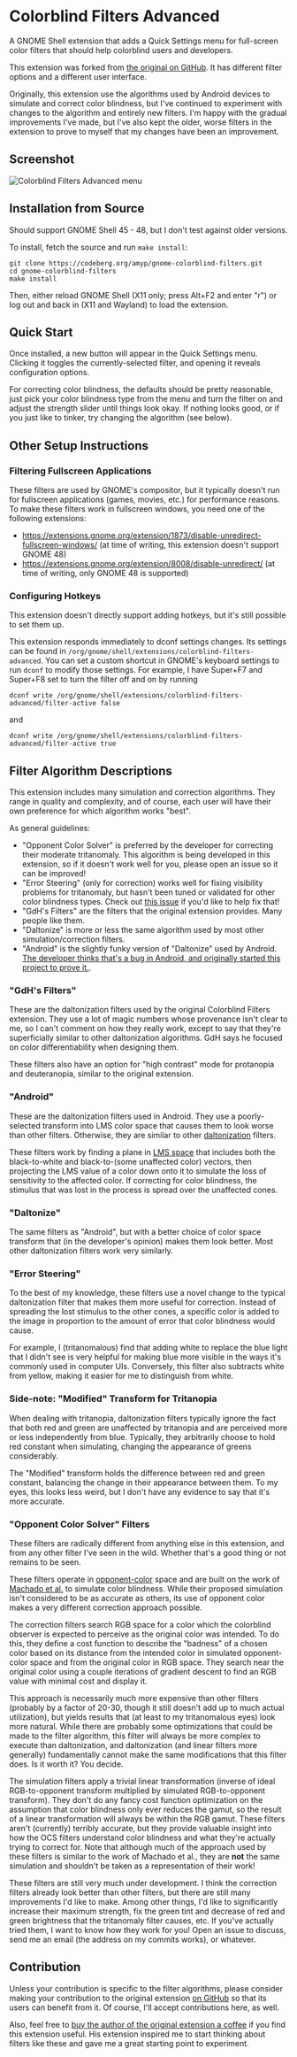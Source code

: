 # Colorblind Filters Advanced
A GNOME Shell extension that adds a Quick Settings menu for full-screen color
filters that should help colorblind users and developers.

This extension was forked from [the original on
GitHub](https://github.com/G-dH/gnome-colorblind-filters). It has different
filter options and a different user interface.

Originally, this extension use the algorithms used by Android devices to
simulate and correct color blindness, but I've continued to experiment with
changes to the algorithm and entirely new filters. I'm happy with the gradual
improvements I've made, but I've also kept the older, worse filters in the
extension to prove to myself that my changes have been an improvement.

## Screenshot

![Colorblind Filters Advanced menu](colorblind-filters-advanced.png)

## Installation from Source

Should support GNOME Shell 45 - 48, but I don't test against older versions.

To install, fetch the source and run `make install`:

    git clone https://codeberg.org/amyp/gnome-colorblind-filters.git
    cd gnome-colorblind-filters
    make install

Then, either reload GNOME Shell (X11 only; press Alt+F2 and enter "r") or log
out and back in (X11 and Wayland) to load the extension.

## Quick Start

Once installed, a new button will appear in the Quick Settings menu. Clicking
it toggles the currently-selected filter, and opening it reveals configuration
options.

For correcting color blindness, the defaults should be pretty reasonable, just
pick your color blindness type from the menu and turn the filter on and adjust
the strength slider until things look okay. If nothing looks good, or if you
just like to tinker, try changing the algorithm (see below).

## Other Setup Instructions

### Filtering Fullscreen Applications

These filters are used by GNOME's compositor, but it typically doesn't run for
fullscreen applications (games, movies, etc.) for performance reasons. To make
these filters work in fullscreen windows, you need one of the following
extensions:

- https://extensions.gnome.org/extension/1873/disable-unredirect-fullscreen-windows/
  (at time of writing, this extension doesn't support GNOME 48)
- https://extensions.gnome.org/extension/8008/disable-unredirect/ (at time of
  writing, only GNOME 48 is supported)

### Configuring Hotkeys

This extension doesn't directly support adding hotkeys, but it's still possible
to set them up.

This extension responds immediately to dconf settings changes. Its settings can
be found in `/org/gnome/shell/extensions/colorblind-filters-advanced`. You can
set a custom shortcut in GNOME's keyboard settings to run `dconf` to modify
those settings. For example, I have Super+F7 and Super+F8 set to turn the
filter off and on by running

    dconf write /org/gnome/shell/extensions/colorblind-filters-advanced/filter-active false

and

    dconf write /org/gnome/shell/extensions/colorblind-filters-advanced/filter-active true

## Filter Algorithm Descriptions

This extension includes many simulation and correction algorithms. They range
in quality and complexity, and of course, each user will have their own
preference for which algorithm works "best".

As general guidelines:

- "Opponent Color Solver" is preferred by the developer for correcting their
  moderate tritanomaly. This algorithm is being developed in this extension, so
  if it doesn't work well for you, please open an issue so it can be improved!
- "Error Steering" (only for correction) works well for fixing visibility
  problems for tritanomaly, but hasn't been tuned or validated for other color
  blindness types. Check out [this
  issue](https://github.com/deldotbrain/gnome-colorblind-filters/issues/2) if
  you'd like to help fix that!
- "GdH's Filters" are the filters that the original extension provides. Many
  people like them.
- "Daltonize" is more or less the same algorithm used by most other
  simulation/correction filters.
- "Android" is the slightly funky version of "Daltonize" used by Android. [The
  developer thinks that's a bug in Android, and originally started this project
  to prove
  it.](https://github.com/deldotbrain/gnome-colorblind-filters/issues/1).

### "GdH's Filters"

These are the daltonization filters used by the original Colorblind Filters
extension. They use a lot of magic numbers whose provenance isn't clear to me,
so I can't comment on how they really work, except to say that they're
superficially similar to other daltonization algorithms. GdH says he focused on
color differentiability when designing them.

These filters also have an option for "high contrast" mode for protanopia and
deuteranopia, similar to the original extension.

### "Android"

These are the daltonization filters used in Android. They use a poorly-selected
transform into LMS color space that causes them to look worse than other
filters. Otherwise, they are similar to other
[daltonization](http://www.daltonize.org/2010/05/lms-daltonization-algorithm.html)
filters.

These filters work by finding a plane in [LMS
space](https://en.wikipedia.org/wiki/LMS_color_space) that includes both the
black-to-white and black-to-(some unaffected color) vectors, then projecting
the LMS value of a color down onto it to simulate the loss of sensitivity to
the affected color. If correcting for color blindness, the stimulus that was
lost in the process is spread over the unaffected cones.

### "Daltonize"

The same filters as "Android", but with a better choice of color space transform
that (in the developer's opinion) makes them look better. Most other
daltonization filters work very similarly.

### "Error Steering"

To the best of my knowledge, these filters use a novel change to the typical
daltonization filter that makes them more useful for correction. Instead of
spreading the lost stimulus to the other cones, a specific color is added to
the image in proportion to the amount of error that color blindness would
cause.

For example, I (tritanomalous) find that adding white to replace the blue light
that I didn't see is very helpful for making blue more visible in the ways it's
commonly used in computer UIs. Conversely, this filter also subtracts white
from yellow, making it easier for me to distinguish from white.

### Side-note: "Modified" Transform for Tritanopia

When dealing with tritanopia, daltonization filters typically ignore the fact
that both red and green are unaffected by tritanopia and are perceived more or
less independently from blue. Typically, they arbitrarily choose to hold red
constant when simulating, changing the appearance of greens considerably.

The "Modified" transform holds the difference between red and green constant,
balancing the change in their appearance between them. To my eyes, this looks
less weird, but I don't have any evidence to say that it's more accurate.

### "Opponent Color Solver" Filters

These filters are radically different from anything else in this extension, and
from any other filter I've seen in the wild. Whether that's a good thing or not
remains to be seen.

These filters operate in
[opponent-color](https://foundationsofvision.stanford.edu/chapter-9-color/#Opponent-Colors)
space and are built on the work of [Machado et
al.](https://www.inf.ufrgs.br/~oliveira/pubs_files/CVD_Simulation/CVD_Simulation.html)
to simulate color blindness. While their proposed simulation isn't considered
to be as accurate as others, its use of opponent color makes a very different
correction approach possible.

The correction filters search RGB space for a color which the colorblind
observer is expected to perceive as the original color was intended. To do
this, they define a cost function to describe the "badness" of a chosen color
based on its distance from the intended color in simulated opponent-color space
and from the original color in RGB space. They search near the original color
using a couple iterations of gradient descent to find an RGB value with minimal
cost and display it.

This approach is necessarily much more expensive than other filters (probably
by a factor of 20-30, though it still doesn't add up to much actual
utilization), but yields results that (at least to my tritanomalous eyes) look
more natural. While there are probably some optimizations that could be made to
the filter algorithm, this filter will always be more complex to execute than
daltonization, and daltonization (and linear filters more generally)
fundamentally cannot make the same modifications that this filter does. Is it
worth it? You decide.

The simulation filters apply a trivial linear transformation (inverse of ideal
RGB-to-opponent transform multiplied by simulated RGB-to-opponent transform).
They don't do any fancy cost function optimization on the assumption that color
blindness only ever reduces the gamut, so the result of a linear transformation
will always be within the RGB gamut. These filters aren't (currently) terribly
accurate, but they provide valuable insight into how the OCS filters understand
color blindness and what they're actually trying to correct for. Note that
although much of the approach used by these filters is similar to the work of
Machado et al., they are **not** the same simulation and shouldn't be taken as
a representation of their work!

These filters are still very much under development. I think the correction
filters already look better than other filters, but there are still many
improvements I'd like to make. Among other things, I'd like to significantly
increase their maximum strength, fix the green tint and decrease of red and
green brightness that the tritanomaly filter causes, etc. If you've actually
tried them, I want to know how they work for you! Open an issue to discuss,
send me an email (the address on my commits works), or whatever.

## Contribution
Unless your contribution is specific to the filter algorithms, please consider
making your contribution to the original extension [on
GitHub](https://github.com/G-dH/gnome-colorblind-filters) so that its users can
benefit from it. Of course, I'll accept contributions here, as well.

Also, feel free to [buy the author of the original extension a
coffee](https://buymeacoffee.com/georgdh) if you find this extension useful.
His extension inspired me to start thinking about filters like these and gave
me a great starting point to experiment.
